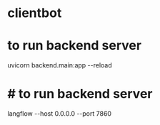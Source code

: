 # clientbot

# to run backend server
uvicorn backend.main:app --reload

# # to run backend server
langflow --host 0.0.0.0 --port 7860

